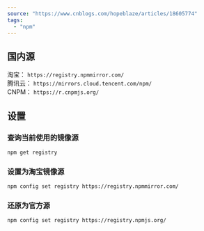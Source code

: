 ```yaml
---
source: "https://www.cnblogs.com/hopeblaze/articles/18605774"
tags:
  - "npm"
---
```

## 国内源

淘宝： `https://registry.npmmirror.com/`  
腾讯云： `https://mirrors.cloud.tencent.com/npm/`  
CNPM： `https://r.cnpmjs.org/`

## 设置

### 查询当前使用的镜像源

```bash
npm get registry
```

### 设置为淘宝镜像源

```bash
npm config set registry https://registry.npmmirror.com/
```

### 还原为官方源

```bash
npm config set registry https://registry.npmjs.org/
```